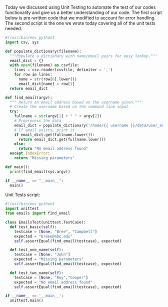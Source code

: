 Today we discussed using Unit Testing to automate the test of our codes functionality and give us a better understanding of our code. The first script below is pre-written code that we modified to account for error handling. The second script is the one we wrote today covering all of the unit tests needed.

```Python
#!/usr/bin/env python3
import csv, sys

def populate_dictionary(filename):
  """Populate a dictionary with name/email pairs for easy lookup."""
  email_dict = {}
  with open(filename) as csvfile:
    lines = csv.reader(csvfile, delimiter = ',')
    for row in lines:
      name = str(row[0].lower())
      email_dict[name] = row[1]
  return email_dict

def find_email(argv):
  """ Return an email address based on the username given."""
  # Create the username based on the command line input.
  try:
    fullname = str(argv[1] + " " + argv[2])
    # Preprocess the data
    email_dict = populate_dictionary('/home/{{ username }}/data/user_emails.csv')
    # If email exists, print it
    if email_dict.get(fullname.lower()):
      return email_dict.get(fullname.lower())
    else:
      return "No email address found"
  except IndexError:
    return "Missing parameters"

def main():
  print(find_email(sys.argv))

if __name__ == "__main__":
  main()
```

Unit Tests script:
```Python
#!/usr/bin/env python3
import unittest
from emails import find_email

class EmailsTest(unittest.TestCase):
  def test_basic(self):
    testcase = [None, "Bree", "Campbell"]
    expected = "breee@abc.edu"
    self.assertEqual(find_email(testcase), expected)

  def test_one_name(self):
    testcase = [None, "John"]
    expected = "Missing parameters"
    self.assertEqual(find_email(testcase), expected)

  def test_two_name(self):
    testcase = [None, "Roy","Cooper"]
    expected = "No email address found"
    self.assertEqual(find_email(testcase), expected)

if __name__ == '__main__':
  unittest.main()
```